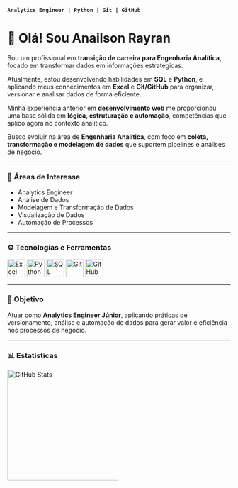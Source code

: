 **`Analytics Engineer | Python | Git | GitHub`**

# 👋 Olá! Sou Anailson Rayran

Sou um profissional em **transição de carreira para Engenharia Analítica**, focado em transformar dados em informações estratégicas.

Atualmente, estou desenvolvendo habilidades em **SQL** e **Python**, e aplicando meus conhecimentos em **Excel** e **Git/GitHub** para organizar, versionar e analisar dados de forma eficiente.

Minha experiência anterior em **desenvolvimento web** me proporcionou uma base sólida em **lógica, estruturação e automação**, competências que aplico agora no contexto analítico.

Busco evoluir na área de **Engenharia Analítica**, com foco em **coleta, transformação e modelagem de dados** que suportem pipelines e análises de negócio.

---

### 🧠 Áreas de Interesse
- Analytics Engineer  
- Análise de Dados  
- Modelagem e Transformação de Dados  
- Visualização de Dados  
- Automação de Processos  

---

### ⚙️ Tecnologias e Ferramentas

<p align="left">
  <img alt="Excel" title="Excel" width="40px" src="https://cdn.jsdelivr.net/gh/devicons/devicon/icons/file-excel/file-excel-plain.svg" />
  <img alt="Python" title="Python" width="40px" src="https://cdn.jsdelivr.net/gh/devicons/devicon/icons/python/python-original.svg" />
  <img alt="SQL" title="SQL" width="40px" src="https://cdn.jsdelivr.net/gh/devicons/devicon/icons/mysql/mysql-original.svg" />
  <img alt="Git" title="Git" width="40px" src="https://cdn.jsdelivr.net/gh/devicons/devicon/icons/git/git-original.svg" />
  <img alt="GitHub" title="GitHub" width="40px" src="https://cdn.jsdelivr.net/gh/devicons/devicon/icons/github/github-original.svg" />
</p>

---

### 🎯 Objetivo
Atuar como **Analytics Engineer Júnior**, aplicando práticas de versionamento, análise e automação de dados para gerar valor e eficiência nos processos de negócio.


---

### 📊 Estatísticas

<p>
  <img align="left" alt="GitHub Stats" height="250" src="https://github-readme-stats.vercel.app/api/top-langs/?username=RayranTech&theme=tokyonight&layout=compact&custom_title=Tecnologias&langs_count=9" />
</p>

